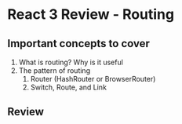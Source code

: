 # React 3 Review - Routing

## Important concepts to cover

1. What is routing? Why is it useful
2. The pattern of routing
   1. Router (HashRouter or BrowserRouter)
   2. Switch, Route, and Link

## Review
